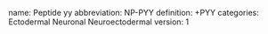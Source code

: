 name: Peptide yy
abbreviation: NP-PYY
definition: +PYY
categories: Ectodermal Neuronal Neuroectodermal
version: 1
